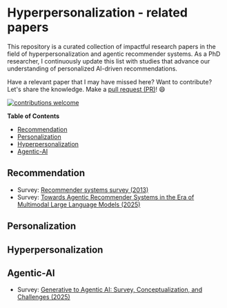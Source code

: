 # Hyperpersonalization - related papers

This repository is a curated collection of impactful research papers in the field of hyperpersonalization and agentic recommender systems. As a PhD researcher, I continuously update this list with studies that advance our understanding of personalized AI-driven recommendations.

Have a relevant paper that I may have missed here? Want to contribute? Let's share the knowledge. Make a [pull request (PR)](https://github.com/kanishkaRandunu/Hyperpersonalization-papers/pulls)! 😄

[![contributions welcome](https://img.shields.io/badge/contributions-welcome-brightgreen.svg?style=flat)](./Contributing.md)

**Table of Contents**

- [Recommendation](#recommendation)
- [Personalization](#personalization)
- [Hyperpersonalization](#hyperpersonalization)
- [Agentic-AI](#agentic-ai)

## Recommendation
- Survey: [Recommender systems survey (2013)](http://irntez.ir/wp-content/uploads/2016/12/sciencedirec.pdf)
- Survey: [Towards Agentic Recommender Systems in the Era of Multimodal
Large Language Models (2025)](https://arxiv.org/pdf/2503.16734)
 
## Personalization

## Hyperpersonalization

## Agentic-AI
- Survey: [Generative to Agentic AI: Survey, Conceptualization, and Challenges (2025)](https://arxiv.org/pdf/2504.18875)
